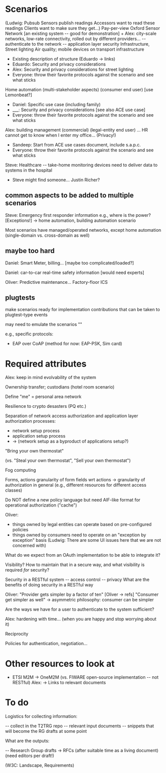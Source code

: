 # Scenarios

(Ludwig: Pubsub
Sensors publish readings
Accessors want to read these readings
Clients want to make sure they get...)
Pay-per-view
Oxford Sensor Network
[an existing system -- good for demonstration]
+
Alex: city-scale networks, low-rate connectivity, rolled out by
different providers...
-- authenticate to the network
-- application layer security
Infrastructure, Street lighting
Air quality; mobile devices on transport infrastructure

* Existing description of structure (Eduardo -> links)
* Eduardo: Security and privacy considerations
* Alex: Security and privacy considerations for street lighting
* Everyone: throw their favorite protocols against the scenario and
  see what sticks

Home automation
(multi-stakeholder aspects)
(consumer end user)
[use Lemonbeat?]

* Daniel: Specific use case (including family)
* ___: Security and privacy considerations [see also ACE use case]
* Everyone: throw their favorite protocols against the scenario and
  see what sticks

Alex: building management (commercial)
(legal-entity end user)
... HR cannot get to know when I enter my office...
(Privacy!)

* Sandeep: Start from ACE use cases document, include s.a.p.c.
* Everyone: throw their favorite protocols against the scenario and
  see what sticks

Steve: Healthcare -- take-home monitoring devices need to deliver data
to systems in the hospital

* Steve might find someone... Justin Richer?

## common aspects to be added to multiple scenarios

Steve: Emergency first responder information
e.g., where is the power?
[Exceptions!]
-> home automation, building automation scenario

Most scenarios have managed/operated networks, except home automation
(single-domain vs. cross-domain as well)

## maybe too hard

Daniel: Smart Meter, billing...
[maybe too complicated/loaded?]

Daniel: car-to-car
real-time safety information
[would need experts]

Oliver: Predictive maintenance...
Factory-floor
ICS

## plugtests

make scenarios ready for implementation contributions that can be
taken to plugtest-type events

may need to emulate the scenarios ""

e.g., specific protocols:

* EAP over CoAP (method for now: EAP-PSK, Sim card)

# Required attributes

Alex: keep in mind evolvability of the system

Ownership transfer; custodians
(hotel room scenario)

Define "me" = personal area network

Resilience to crypto desasters (PQ etc.)

Separation of network access authorization and application layer
authorization processes:

* network setup process
* application setup process
* -> (network setup as a byproduct of applications setup?)

"Bring your own thermostat"

(vs. "Steal your own thermostat", "Sell your own thermostat")

Fog computing

Forms, actions
granularity of form fields wrt actions
-> granularity of authorization in general
(e.g., different resources for different access classes)

Do NOT define a new policy language
but need AIF-like format for operational authorization ("cache")

Oliver:

* things owned by legal entities can operate based on
pre-configured policies
* things owned by consumers need to operate on an "exception by
  exception" basis
(Ludwig: There are some UI issues here that we are not concerned with)

What do we expect from an OAuth implementation to be able to integrate it?

Visibility?  How to maintain that in a secure way, and what visibility
is required *for* security?

Security in a RESTful system
-- access control
-- privacy
What are the benefits of doing security in a RESTful way

Oliver:
"Provider gets simpler by a factor of ten" [Oliver -> refs]
"Consumer get simpler as well"
-> asymmetric philosophy: consumer can be simpler

Are the ways we have for a user to authenticate to the system sufficient?

Alex: hardening with time... (when you are happy and stop worrying
about it)

Reciprocity

Policies for authentication, negotiation...


# Other resources to look at

* ETSI M2M -> OneM2M (vs. FIWARE open-source implementation -- not RESTful)
  Alex: -> Links to relevant documents

# To do

Logistics for collecting information:

-- collect in the T2TRG repo
   -- relevant input documents
   -- snippets that will become the RG drafts at some point

What are the outputs:

-- Research Group drafts -> RFCs (after suitable time as a living document)
   (need editors per draft!)

(W3C: Landscape, Requirements)
